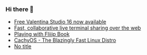 ### Hi there 👋

<!-- daily.dev BOOKMARKS:START -->
- [Free Valentina Studio 16 now available](https://app.daily.dev/posts/jC7xWsgyR?utm_source=rss&utm_medium=bookmarks&utm_campaign=PnGboN99PhXCxFrWGGg2C)
- [Fast, collaborative live terminal sharing over the web](https://app.daily.dev/posts/m8AHuo3pe?utm_source=rss&utm_medium=bookmarks&utm_campaign=PnGboN99PhXCxFrWGGg2C)
- [Playing with Fliiip Book](https://app.daily.dev/posts/XTLhohR6Z?utm_source=rss&utm_medium=bookmarks&utm_campaign=PnGboN99PhXCxFrWGGg2C)
- [CachyOS - The Blazingly Fast Linux Distro](https://app.daily.dev/posts/qJCxmc4IE?utm_source=rss&utm_medium=bookmarks&utm_campaign=PnGboN99PhXCxFrWGGg2C)
- [No title](https://app.daily.dev/posts/M2dwNhQlJ?utm_source=rss&utm_medium=bookmarks&utm_campaign=PnGboN99PhXCxFrWGGg2C)
<!-- daily.dev BOOKMARKS:END -->

<!--
**dinesh4monto/dinesh4monto** is a ✨ _special_ ✨ repository because its `README.md` (this file) appears on your GitHub profile.

Here are some ideas to get you started:

- 🔭 I’m currently working on ...
- 🌱 I’m currently learning ...
- 👯 I’m looking to collaborate on ...
- 🤔 I’m looking for help with ...
- 💬 Ask me about ...
- 📫 How to reach me: ...
- 😄 Pronouns: ...
- ⚡ Fun fact: ...
-->
